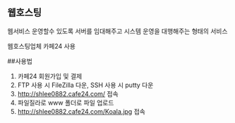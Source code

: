 
## 웹호스팅

웹서비스 운영할수 있도록 서버를 임대해주고 시스템 운영을 대행해주는 형태의 서비스

웹호스팅업체 카페24 사용 

##사용법

1. 카페24 회원가입 및 결제
2. FTP 사용 시 FileZilla 다운, SSH 사용 시 putty 다운
3. http://shlee0882.cafe24.com/ 접속
4. 파일질라로 www 폴더로 파일 업로드  
5. http://shlee0882.cafe24.com/Koala.jpg 접속

